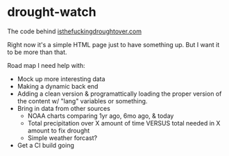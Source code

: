# drought-watch
The code behind [isthefuckingdroughtover.com](http://isthefuckingdroughtover.com)

Right now it's a simple HTML page just to have something up. But I want it to be more than that. 

Road map I need help with:

* Mock up more interesting data
* Making a dynamic back end
* Adding a clean version & programattically loading the proper version of the content w/ "lang" variables or something.
* Bring in data from other sources
  * NOAA charts comparing 1yr ago, 6mo ago, & today
  * Total precipitation over X amount of time VERSUS total needed in X amount to fix drought
  * Simple weather forcast?
* Get a CI build going
